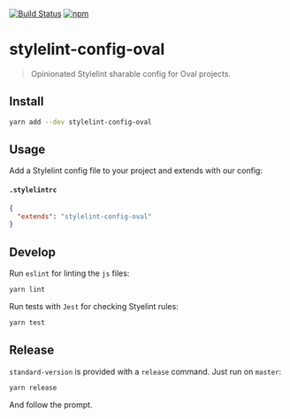 [![Build Status](https://travis-ci.org/OvalMoney/stylelint-config-oval.svg?branch=master&style=flat)](https://travis-ci.org/OvalMoney/stylelint-config-oval)
[![npm](https://img.shields.io/npm/v/stylelint-config-oval.svg?style=flat)](https://www.npmjs.com/package/stylelint-config-oval)


# stylelint-config-oval

> Opinionated Stylelint sharable config for Oval projects.


## Install

```sh
yarn add --dev stylelint-config-oval
```

## Usage

Add a Stylelint config file to your project and extends with our config:

#### `.stylelintrc`
```json
{
  "extends": "stylelint-config-oval"
}
```

## Develop

Run `eslint` for linting the `js` files:

```sh
yarn lint
```

Run tests with `Jest` for checking Styelint rules:

```sh
yarn test
```

## Release

`standard-version` is provided with a `release` command. Just run on `master`:

```sh
yarn release
```

And follow the prompt.


